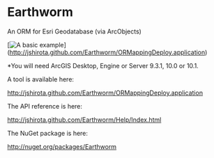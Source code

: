 Earthworm
=========

An ORM for Esri Geodatabase (via ArcObjects)

[![A basic example](https://raw.github.com/jshirota/Earthworm/gh-pages/Images/screenshot.png "Click here to install!")]
(http://jshirota.github.com/Earthworm/ORMappingDeploy.application)

*You will need ArcGIS Desktop, Engine or Server 9.3.1, 10.0 or 10.1.

A tool is available here:

http://jshirota.github.com/Earthworm/ORMappingDeploy.application

The API reference is here:

http://jshirota.github.com/Earthworm/Help/Index.html

The NuGet package is here:

http://nuget.org/packages/Earthworm
